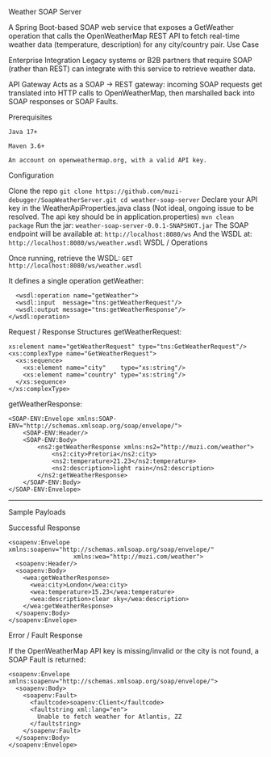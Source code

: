 Weather SOAP Server

A Spring Boot-based SOAP web service that exposes a GetWeather operation that calls the OpenWeatherMap REST API to fetch real-time weather data (temperature, description) for any city/country pair.
Use Case

  Enterprise Integration
  Legacy systems or B2B partners that require SOAP (rather than REST) can integrate with this service to retrieve weather data.

  API Gateway
  Acts as a SOAP → REST gateway: incoming SOAP requests get translated into HTTP calls to OpenWeatherMap, then marshalled back into SOAP responses or SOAP Faults.

  Prerequisites

    Java 17+

    Maven 3.6+

    An account on openweathermap.org, with a valid API key.

Configuration

  Clone the repo
    ``` git clone https://github.com/muzi-debugger/SoapWeatherServer.git
    cd weather-soap-server
    ``` 
Declare your API key in the WeatherApiProperties.java class (Not ideal, ongoing issue to be resolved. The api key should be in application.properties)
``` mvn clean package ```
Run the jar: 
``` weather-soap-server-0.0.1-SNAPSHOT.jar ```
The SOAP endpoint will be available at:
  ``` http://localhost:8080/ws ```
And the WSDL at:
``` http://localhost:8080/ws/weather.wsdl ```
WSDL / Operations

Once running, retrieve the WSDL: ``` GET http://localhost:8080/ws/weather.wsdl ```

It defines a single operation getWeather:
```
  <wsdl:operation name="getWeather">
  <wsdl:input  message="tns:getWeatherRequest"/>
  <wsdl:output message="tns:getWeatherResponse"/>
</wsdl:operation>
```
Request / Response Structures
getWeatherRequest:
```
xs:element name="getWeatherRequest" type="tns:GetWeatherRequest"/>
<xs:complexType name="GetWeatherRequest">
  <xs:sequence>
    <xs:element name="city"    type="xs:string"/>
    <xs:element name="country" type="xs:string"/>
  </xs:sequence>
</xs:complexType>

```

getWeatherResponse:
```
<SOAP-ENV:Envelope xmlns:SOAP-ENV="http://schemas.xmlsoap.org/soap/envelope/">
    <SOAP-ENV:Header/>
    <SOAP-ENV:Body>
        <ns2:getWeatherResponse xmlns:ns2="http://muzi.com/weather">
            <ns2:city>Pretoria</ns2:city>
            <ns2:temperature>21.23</ns2:temperature>
            <ns2:description>light rain</ns2:description>
        </ns2:getWeatherResponse>
    </SOAP-ENV:Body>
</SOAP-ENV:Envelope>
```
--- 
Sample Payloads

Successful Response
```
<soapenv:Envelope xmlns:soapenv="http://schemas.xmlsoap.org/soap/envelope/"
                  xmlns:wea="http://muzi.com/weather">
  <soapenv:Header/>
  <soapenv:Body>
    <wea:getWeatherResponse>
      <wea:city>London</wea:city>
      <wea:temperature>15.23</wea:temperature>
      <wea:description>clear sky</wea:description>
    </wea:getWeatherResponse>
  </soapenv:Body>
</soapenv:Envelope>

```

Error / Fault Response

If the OpenWeatherMap API key is missing/invalid or the city is not found, a SOAP Fault is returned:

```
<soapenv:Envelope xmlns:soapenv="http://schemas.xmlsoap.org/soap/envelope/">
  <soapenv:Body>
    <soapenv:Fault>
      <faultcode>soapenv:Client</faultcode>
      <faultstring xml:lang="en">
        Unable to fetch weather for Atlantis, ZZ
      </faultstring>
    </soapenv:Fault>
  </soapenv:Body>
</soapenv:Envelope>
```



